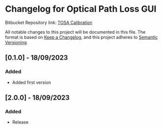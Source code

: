 # Changelog for Optical Path Loss GUI
Bitbucket Repository link: [TOSA Calibration](https://bitbucket.org/ep_dev/path_loss_cal)

All notable changes to this project will be documented in this file.
The format is based on [Keep a Changelog](https://keepachangelog.com/en/1.0.0/),
and this project adheres to [Semantic Versioning](https://semver.org/spec/v2.0.0.html).


## [0.1.0] - 18/09/2023
### Added
- Added first version

## [2.0.0] - 18/09/2023
### Added
- Release

